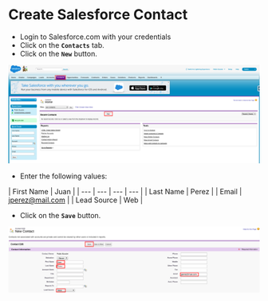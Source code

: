 # Create Salesforce Contact

* Login to Salesforce.com with your credentials
* Click on the **`Contacts`** tab.
* Click on the **`New`** button.

![](../../.gitbook/assets/image%20%28128%29.png)

* Enter the following values:

| First Name | Juan |
| --- | --- | --- | --- |
| Last Name | Perez |
| Email | jperez@mail.com |
| Lead Source | Web |

* Click on the **`Save`** button.

![](../../.gitbook/assets/image%20%28162%29.png)

